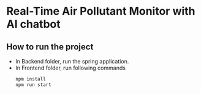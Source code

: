 # Real-Time Air Pollutant Monitor with AI chatbot

## How to run the project
- In Backend folder, run the spring application.
- In Frontend folder, run following commands
  ```bash
  npm install
  npm run start
  ```
